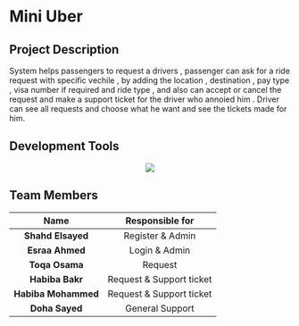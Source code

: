 # Mini Uber

## Project Description
System helps passengers to request a drivers , passenger can ask for a ride request with specific vechile , by adding 
the location , destination , pay type , visa number if required and ride type , and also can accept or cancel the request and make a support ticket for the driver who annoied him . 
Driver can see all requests and choose what he want and see the tickets made for him.


## Development Tools 
<p align="center">
  <a href="https://skillicons.dev">
    <img src="https://upload.wikimedia.org/wikipedia/commons/thumb/9/98/Apache_NetBeans_Logo.svg/800px-Apache_NetBeans_Logo.svg.png"/>
  </a>
</p>

## Team Members 

| Name | Responsible for 
| :----: | :-----------------------------------------------:
| **Shahd Elsayed** | Register & Admin                      
| **Esraa Ahmed** | Login & Admin
| **Toqa Osama** | Request
| **Habiba Bakr** | Request & Support ticket
| **Habiba Mohammed** | Request & Support ticket
| **Doha Sayed** |  General Support           
